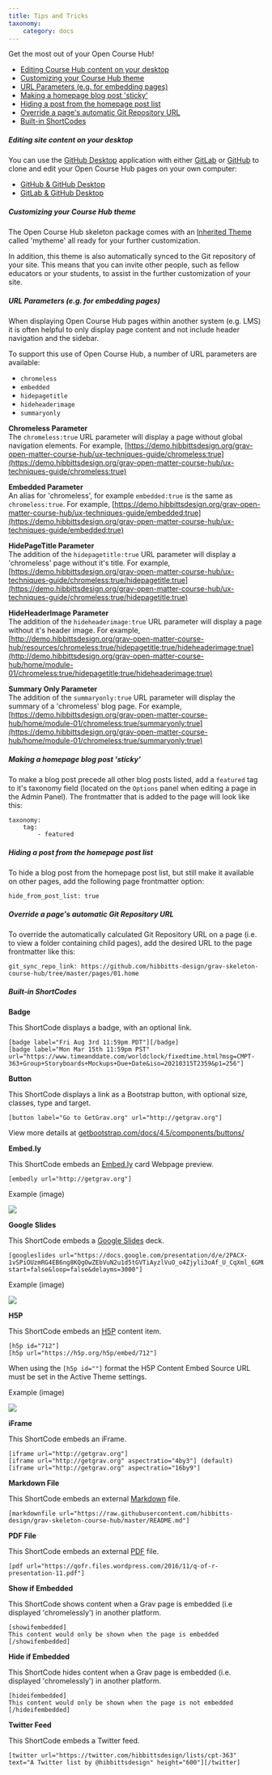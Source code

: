 ```yaml
---
title: Tips and Tricks
taxonomy:
    category: docs
---
```


Get the most out of your Open Course Hub!

* [Editing Course Hub content on your desktop](#editing-site-content-on-your-desktop)
* [Customizing your Course Hub theme](#customizing-your-course-hub-theme)
* [URL Parameters (e.g. for embedding pages)](#url-parameters-e-g-for-embedding-pages)
* [Making a homepage blog post 'sticky'](#making-a-homepage-blog-post-sticky)
* [Hiding a post from the homepage post list](#hiding-a-post-from-the-homepage-post-list)
* [Override a page's automatic Git Repository URL](#override-a-pages-automatic-git-repository-url)
* [Built-in ShortCodes](#built-in-shortcodes)

##### Editing site content on your desktop

You can use the [GitHub Desktop](https://desktop.github.com/) application with either [GitLab](https://about.gitlab.com/) or [GitHub](https://github.com/) to clone and edit your Open Course Hub pages on your own computer:

* [GitHub & GitHub Desktop](/github-githubdesktop)
* [GitLab & GitHub Desktop](/gitlab-githubdesktop)

##### Customizing your Course Hub theme

The Open Course Hub skeleton package comes with an [Inherited Theme](https://learn.getgrav.org/themes/customization#theme-inheritance) called 'mytheme' all ready for your further customization.

In addition, this theme is also automatically synced to the Git repository of your site. This means that you can invite other people, such as fellow educators or your students, to assist in the further customization of your site.

##### URL Parameters (e.g. for embedding pages)

When displaying Open Course Hub pages within another system (e.g. LMS) it is often helpful to only display page content and not include header navigation and the sidebar.

To support this use of Open Course Hub, a number of URL parameters are available:

* `chromeless`
* `embedded`
* `hidepagetitle`
* `hideheaderimage`
* `summaryonly`

**Chromeless Parameter**  
The `chromeless:true` URL parameter will display a page without global navigation elements. For example, [https://demo.hibbittsdesign.org/grav-open-matter-course-hub/ux-techniques-guide/chromeless:true](https://demo.hibbittsdesign.org/grav-open-matter-course-hub/ux-techniques-guide/chromeless:true)

**Embedded Parameter**  
An alias for 'chromeless', for example `embedded:true` is the same as `chromeless:true`. For example, [https://demo.hibbittsdesign.org/grav-open-matter-course-hub/ux-techniques-guide/embedded:true](https://demo.hibbittsdesign.org/grav-open-matter-course-hub/ux-techniques-guide/embedded:true)

**HidePageTitle Parameter**  
The addition of the `hidepagetitle:true` URL parameter will display a 'chromeless' page without it's title. For example, [https://demo.hibbittsdesign.org/grav-open-matter-course-hub/ux-techniques-guide/chromeless:true/hidepagetitle:true](https://demo.hibbittsdesign.org/grav-open-matter-course-hub/ux-techniques-guide/chromeless:true/hidepagetitle:true)

**HideHeaderImage Parameter**  
The addition of the `hideheaderimage:true` URL parameter will display a page without it's header image. For example, [http://demo.hibbittsdesign.org/grav-open-matter-course-hub/resources/chromeless:true/hidepagetitle:true/hideheaderimage:true](http://demo.hibbittsdesign.org/grav-open-matter-course-hub/home/module-01/chromeless:true/hidepagetitle:true/hideheaderimage:true)

**Summary Only Parameter**  
The addition of the `summaryonly:true` URL parameter will display the summary of a 'chromeless' blog page. For example, [https://demo.hibbittsdesign.org/grav-open-matter-course-hub/home/module-01/chromeless:true/summaryonly:true](https://demo.hibbittsdesign.org/grav-open-matter-course-hub/home/module-01/chromeless:true/summaryonly:true)

##### Making a homepage blog post 'sticky'

To make a blog post precede all other blog posts listed, add a `featured` tag to it's taxonomy field (located on the `Options` panel when editing a page in the Admin Panel). The frontmatter that is added to the page will look like this:

```
taxonomy:
    tag:
        - featured
```

##### Hiding a post from the homepage post list

To hide a blog post from the homepage post list, but still make it available on other pages, add the following page frontmatter option:

```
hide_from_post_list: true
```

##### Override a page's automatic Git Repository URL

To override the automatically calculated Git Repository URL on a page (i.e. to view a folder containing child pages), add the desired URL to the page frontmatter like this:

```
git_sync_repo_link: https://github.com/hibbitts-design/grav-skeleton-course-hub/tree/master/pages/01.home
```

##### Built-in ShortCodes

**Badge**

This ShortCode displays a badge, with an optional link.

```
[badge label="Fri Aug 3rd 11:59pm PDT"][/badge]
[badge label="Mon Mar 15th 11:59pm PST" url="https://www.timeanddate.com/worldclock/fixedtime.html?msg=CMPT-363+Group+Storyboards+Mockups+Due+Date&iso=20210315T2359&p1=256"]
```

**Button**

This ShortCode displays a link as a Bootstrap button, with optional size, classes, type and target.

```
[button label="Go to GetGrav.org" url="http://getgrav.org"]
```

View more details at [getbootstrap.com/docs/4.5/components/buttons/](https://getbootstrap.com/docs/4.5/components/buttons/)

**Embed.ly**

This ShortCode embeds an [Embed.ly](http://embed.ly/) card Webpage preview.

```
[embedly url="http://getgrav.org"]
```

Example (image)

![](embedly.png)

**Google Slides**

This ShortCode embeds a [Google Slides](https://www.google.ca/slides/about/) deck.

```
[googleslides url="https://docs.google.com/presentation/d/e/2PACX-1vSPiOUzmRG4EB6ng8KQgOwZEbVuN2u1d5tGVTiAyzlVuO_o4Zjyli3oAf_U_CqXml_6GMUBR9nUyEYb/embed?start=false&loop=false&delayms=3000"]
```

Example (image)

![](googleslides.png)

**H5P**

This ShortCode embeds an [H5P](https://h5p.org) content item.

```
[h5p id="712"]
[h5p url="https://h5p.org/h5p/embed/712"]
```

When using the `[h5p id=""]` format the H5P Content Embed Source URL must be set in the Active Theme settings.

Example (image)

![](h5p.png)

**iFrame**

This ShortCode embeds an iFrame.

```
[iframe url="http://getgrav.org"]
[iframe url="http://getgrav.org" aspectratio="4by3"] (default)
[iframe url="http://getgrav.org" aspectratio="16by9"]
```

**Markdown File**

This ShortCode embeds an external [Markdown](https://en.wikipedia.org/wiki/Markdown) file.

```
[markdownfile url="https://raw.githubusercontent.com/hibbitts-design/grav-skeleton-course-hub/master/README.md"]
```

**PDF File**

This ShortCode embeds an external [PDF](https://en.wikipedia.org/wiki/PDF) file.

```
[pdf url="https://qofr.files.wordpress.com/2016/11/q-of-r-presentation-11.pdf"]
```

**Show if Embedded**

This ShortCode shows content when a Grav page is embedded (i.e displayed 'chromelessly') in another platform.

```
[showifembedded]
This content would only be shown when the page is embedded
[/showifembedded]
```

**Hide if Embedded**

This ShortCode hides content when a Grav page is embedded (i.e. displayed 'chromelessly') in another platform.

```
[hideifembedded]
This content would only be shown when the page is not embedded
[/hideifembedded]
```

**Twitter Feed**

This ShortCode embeds a Twitter feed.

```
[twitter url="https://twitter.com/hibbittsdesign/lists/cpt-363" text="A Twitter list by @hibbittsdesign" height="600"][/twitter]
```
